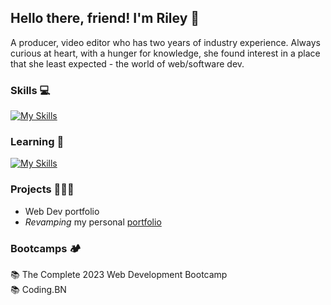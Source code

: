 ## Hello there, friend! I'm Riley 👋

<!--
**rileyach/rileyach** is a ✨ _special_ ✨ repository because its `README.md` (this file) appears on your GitHub profile.
-->
A producer, video editor who has two years of industry experience. Always curious at heart, with a hunger for knowledge, she found interest in a place that she least expected - the world of web/software dev.


### Skills 💻
[![My Skills](https://skills.thijs.gg/icons?i=html,css,js,nodejs,git,mysql&theme=light)](https://skills.thijs.gg)

### Learning 📖
[![My Skills](https://skills.thijs.gg/icons?i=react&theme=light)](https://skills.thijs.gg)

### Projects 👩🏻‍💻
- Web Dev portfolio<br>
- <i>Revamping</i> my personal [portfolio](https://rileyhan.wixsite.com/hello)


### Bootcamps 🏕
📚 The Complete 2023 Web Development Bootcamp<br>
📚 Coding.BN





